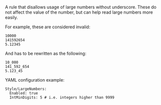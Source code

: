 A rule that disallows usage of large numbers without underscore.
These do not affect the value of the number, but can help read
large numbers more easily.

For example, these are considered invalid:

```
10000
141592654
5.12345
```

And has to be rewritten as the following:

```
10_000
141_592_654
5.123_45
```

YAML configuration example:

```
Style/LargeNumbers:
  Enabled: true
  IntMinDigits: 5 # i.e. integers higher than 9999
```
